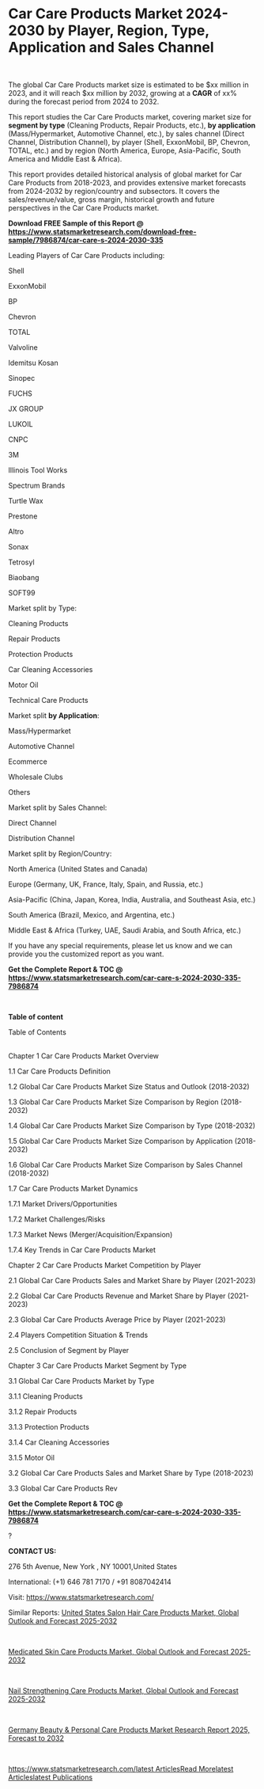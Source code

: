 <h1>Car Care Products Market 2024-2030 by Player, Region, Type, Application and Sales Channel</h1><br/><p>The global Car Care Products market size is estimated to be $xx million in 2023, and it will reach $xx million by 2032, growing at a <strong>CAGR</strong> of xx% during the forecast period from 2024 to 2032.</p>
 
 
 
 <p>This report studies the Car Care Products market, covering market size for <strong>segment by type</strong> (Cleaning Products, Repair Products, etc.), <strong>by application</strong> (Mass/Hypermarket, Automotive Channel, etc.), by sales channel (Direct Channel, Distribution Channel), by player (Shell, ExxonMobil, BP, Chevron, TOTAL, etc.) and by region (North America, Europe, Asia-Pacific, South America and Middle East & Africa).</p>
 
 
 
 <p>This report provides detailed historical analysis of global market for Car Care Products from 2018-2023, and provides extensive market forecasts from 2024-2032 by region/country and subsectors. It covers the sales/revenue/value, gross margin, historical growth and future perspectives in the Car Care Products market.</p>
 
 
 
 <p><strong>Download FREE Sample of this Report @ <a href="https://www.statsmarketresearch.com/download-free-sample/7986874/car-care-s-2024-2030-335">https://www.statsmarketresearch.com/download-free-sample/7986874/car-care-s-2024-2030-335</a></strong></p>
 
 
 
 <p>Leading Players of Car Care Products including:</p>
 
 
 
 <p>Shell</p>
 
 
 
 <p>ExxonMobil</p>
 
 
 
 <p>BP</p>
 
 
 
 <p>Chevron</p>
 
 
 
 <p>TOTAL</p>
 
 
 
 <p>Valvoline</p>
 
 
 
 <p>Idemitsu Kosan</p>
 
 
 
 <p>Sinopec</p>
 
 
 
 <p>FUCHS</p>
 
 
 
 <p>JX GROUP</p>
 
 
 
 <p>LUKOIL</p>
 
 
 
 <p>CNPC</p>
 
 
 
 <p>3M</p>
 
 
 
 <p>Illinois Tool Works</p>
 
 
 
 <p>Spectrum Brands</p>
 
 
 
 <p>Turtle Wax</p>
 
 
 
 <p>Prestone</p>
 
 
 
 <p>Altro</p>
 
 
 
 <p>Sonax</p>
 
 
 
 <p>Tetrosyl</p>
 
 
 
 <p>Biaobang</p>
 
 
 
 <p>SOFT99</p>
 
 
 
 <p>Market split by Type:</p>
 
 
 
 <p>Cleaning Products</p>
 
 
 
 <p>Repair Products</p>
 
 
 
 <p>Protection Products</p>
 
 
 
 <p>Car Cleaning Accessories</p>
 
 
 
 <p>Motor Oil</p>
 
 
 
 <p>Technical Care Products</p>
 
 
 
 <p>Market split <strong>by Application</strong>:</p>
 
 
 
 <p>Mass/Hypermarket</p>
 
 
 
 <p>Automotive Channel</p>
 
 
 
 <p>Ecommerce</p>
 
 
 
 <p>Wholesale Clubs</p>
 
 
 
 <p>Others</p>
 
 
 
 <p>Market split by Sales Channel:</p>
 
 
 
 <p>Direct Channel</p>
 
 
 
 <p>Distribution Channel</p>
 
 
 
 <p>Market split by Region/Country:</p>
 
 
 
 <p>North America (United States and Canada)</p>
 
 
 
 <p>Europe (Germany, UK, France, Italy, Spain, and Russia, etc.)</p>
 
 
 
 <p>Asia-Pacific (China, Japan, Korea, India, Australia, and Southeast Asia, etc.)</p>
 
 
 
 <p>South America (Brazil, Mexico, and Argentina, etc.)</p>
 
 
 
 <p>Middle East & Africa (Turkey, UAE, Saudi Arabia, and South Africa, etc.)</p>
 
 
 
 <p>If you have any special requirements, please let us know and we can provide you the customized report as you want.</p>
 
 
 
 <div><b>Get the Complete Report & TOC @ <a href="https://www.statsmarketresearch.com/car-care-s-2024-2030-335-7986874">https://www.statsmarketresearch.com/car-care-s-2024-2030-335-7986874</a></b></div>
 
 
 
 <p><br />
 
 <b>Table of content</b></p>
 
 
 
 <p>Table of Contents<br />
 
 <br />
 
 Chapter 1 Car Care Products Market Overview<br />
 
 1.1 Car Care Products Definition<br />
 
 1.2 Global Car Care Products Market Size Status and Outlook (2018-2032)<br />
 
 1.3 Global Car Care Products Market Size Comparison by Region (2018-2032)<br />
 
 1.4 Global Car Care Products Market Size Comparison by Type (2018-2032)<br />
 
 1.5 Global Car Care Products Market Size Comparison by Application (2018-2032)<br />
 
 1.6 Global Car Care Products Market Size Comparison by Sales Channel (2018-2032)<br />
 
 1.7 Car Care Products Market Dynamics<br />
 
 1.7.1 Market Drivers/Opportunities<br />
 
 1.7.2 Market Challenges/Risks<br />
 
 1.7.3 Market News (Merger/Acquisition/Expansion)<br />
 
 1.7.4 Key Trends in Car Care Products Market<br />
 
 Chapter 2 Car Care Products Market Competition by Player<br />
 
 2.1 Global Car Care Products Sales and Market Share by Player (2021-2023)<br />
 
 2.2 Global Car Care Products Revenue and Market Share by Player (2021-2023)<br />
 
 2.3 Global Car Care Products Average Price by Player (2021-2023)<br />
 
 2.4 Players Competition Situation & Trends<br />
 
 2.5 Conclusion of Segment by Player<br />
 
 Chapter 3 Car Care Products Market Segment by Type<br />
 
 3.1 Global Car Care Products Market by Type<br />
 
 3.1.1 Cleaning Products<br />
 
 3.1.2 Repair Products<br />
 
 3.1.3 Protection Products<br />
 
 3.1.4 Car Cleaning Accessories<br />
 
 3.1.5 Motor Oil<br />
 
 3.2 Global Car Care Products Sales and Market Share by Type (2018-2023)<br />
 
 3.3 Global Car Care Products Rev</p>
 
 
 
 <div><b>Get the Complete Report & TOC @ <a href="https://www.statsmarketresearch.com/car-care-s-2024-2030-335-7986874">https://www.statsmarketresearch.com/car-care-s-2024-2030-335-7986874</a></b></div>
 
 
 
 <p>? </p>
 
 
 
 <p><b>CONTACT US:</b><br />
 
 276 5th Avenue, New York , NY 10001,United States<br />
 
 International: (+1) 646 781 7170 / +91 8087042414<br />
 
 Visit: <a href="https://www.statsmarketresearch.com/">https://www.statsmarketresearch.com/</a><br />
 
 Similar Reports: <a href="https://www.statsmarketresearch.com/car-care-s-2024-2030-335-7986874">United States Salon Hair Care Products Market, Global Outlook and Forecast 2025-2032</a><br />
 
 <br />
 
 <a href="https://www.statsmarketresearch.com/car-care-s-2024-2030-335-7986874">Medicated Skin Care Products Market, Global Outlook and Forecast 2025-2032 </a><br />
 
 <br />
 
 <a href="https://www.statsmarketresearch.com/car-care-s-2024-2030-335-7986874">Nail Strengthening Care Products Market, Global Outlook and Forecast 2025-2032</a><br />
 
 <br />
 
 <a href="https://www.statsmarketresearch.com/car-care-s-2024-2030-335-7986874">Germany Beauty & Personal Care Products Market Research Report 2025, Forecast to 2032</a><br />
 
 <br />
 
 <a href="https://gyeongbokgung.com">https://www.statsmarketresearch.com/</a><a href="https://hallyeomaritime.com">latest Articles</a><a href="https://jingwansa.com">Read More</a><a href="https://nguoiviet.jp/">latest Articles</a><a href="https://www.intelmarketresearch.com/">latest Publications</a></p>